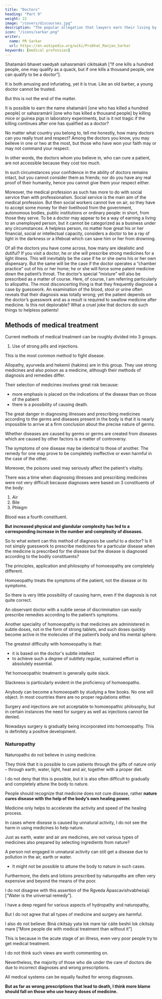```yaml
---
title: "Doctors"
heading: "Part 9"
weight: 22
image: "/covers/discourses.jpg"
description: "The popular allegation that lawyers earn their living by deceiving others and by encouraging litigation is, according to my understanding, not totally correct"
icon: "/icons/sarkar.png"
writer:
  name: PR Sarkar
  url: https://en.wikipedia.org/wiki/Prabhat_Ranjan_Sarkar
keywords: [medical profession]
---
```




Shatamárii bhavet vaedyah sahasramárii cikitsakah [“If one kills a hundred people, one may qualify as a quack, but if one kills a thousand people, one can qualify to be a doctor”]. 

It is both amusing and infuriating, yet it is true. Like an old barber, a young doctor cannot be trusted. 

But this is not the end of the matter. 

It is possible to earn the name shatamárii [one who has killed a hundred people] or sahasramárii [one who has killed a thousand people] by killing mice or guinea pigs in laboratory experiments, but is it not tragic if the killing continues after one has qualified as a doctor?

No matter what country you belong to, tell me honestly, how many doctors can you really trust and respect? Among the doctors you know, you may believe in one or two at the most, but those who have won your faith may or may not command your respect. 

In other words, the doctors whom you believe in, who can cure a patient, are not accessible because they cost too much.

In such circumstances your confidence in the ability of doctors remains intact, but you cannot consider them as friends; nor do you have any real proof of their humanity, hence you cannot give them your respect either.

Moreover, the medical profession as such has more to do with social service than with professionalism. Social service is the main aim of the medical profession. But then social workers cannot live on air, so they have to accept some money for their livelihood from the government, autonomous bodies, public institutions or ordinary people: in short, from those they serve. To be a doctor may appear to be a way of earning a living to an unemployed person, but it cannot be categorized as a business under any circumstances. A helpless person, no matter how great his or her financial, social or intellectual capacity, considers a doctor to be a ray of light in the darkness or a lifeboat which can save him or her from drowning.

Of all the doctors you have come across, how many are idealistic and dutiful? If you visit a doctor, he or she will prescribe strong medicines for a light illness. This will inevitably be the case if he or she owns his or her own dispensary. But the same will be the case if the doctor operates a “chamber practice” out of his or her home; he or she will force some patent medicine down the patient’s throat. The doctor’s special “mixture” will also be prescribed as a matter of course. Here, of course, I am referring particularly to allopaths. The most disconcerting thing is that they frequently diagnose a case by guesswork. An examination of the blood, stool or urine often reveals that their diagnosis was totally wrong; yet the patient depends on the doctor’s guesswork and as a result is required to swallow medicine after medicine. Is this not deplorable? What a cruel joke that doctors do such things to helpless patients!

## Methods of medical treatment

Current methods of medical treatment can be roughly divided into 3 groups.

1. Use of strong pills and injections. 

This is the most common method to fight disease.

Allopathy, ayurveda and hekemii (hakims) are in this group. They use strong medicines and also poison as a medicine, although their methods of diagnosis and remedies differ. 

Their selection of medicines involves great risk because:
- more emphasis is placed on the indications of the disease than on those of the patient
- there is a possibility of causing death.

The great danger in diagnosing illnesses and prescribing medicines according to the germs and diseases present in the body is that it is nearly impossible to arrive at a firm conclusion about the precise nature of germs. 

Whether diseases are caused by germs or germs are created from diseases which are caused by other factors is a matter of controversy.

The symptoms of one disease may be identical to those of another. The remedy for one may prove to be completely ineffective or even harmful in the case of the other. 

Moreover, the poisons used may seriously affect the patient's vitality.

<!-- Just imagine, if the doctor is incompetent or is completely motivated by a business mentality, what will the plight of the public be? -->

There was a time when diagnosing illnesses and prescribing medicines were not very difficult because diagnoses were based on 3 constituents of the body:

1. Air
2. Bile
3. Phlegm

Blood was a fourth constituent.

**But increased physical and glandular complexity has led to a corresponding increase in the number and complexity of diseases.**

So to what extent can this method of diagnosis be useful to a doctor? Is it not simply guesswork to prescribe medicines for a particular disease when the medicine is prescribed for the disease but the disease is diagnosed according to the bodily constituents? 

<!-- If you mentioned this to an allopath, ayurvedic doctor or hakim he or she would probably hand over his or her stethoscope or mortar and pestle and reply, “Here you are, sir. You had better treat the disease yourself.” 

This, of course, is an angry remark. While I recognize that a lay person should not have the audacity to counsel a doctor, I must also point out that everyone has the right to consider the merits and demerits of a particular type of medical treatment. -->


The principles, application and philosophy of homoeopathy are completely different.

 <!-- from the above medical treatments.  -->

Homoeopathy treats the symptoms of the patient, not the disease or its symptoms.

So there is very little possibility of causing harm, even if the diagnosis is not quite correct. 

An observant doctor with a subtle sense of discrimination can easily prescribe remedies according to the patient’s symptoms.

Another speciality of homoeopathy is that medicines are administered in subtle doses, not in the form of strong tablets, and such doses quickly become active in the molecules of the patient’s body and his mental sphere.

The greatest difficulty with homoeopathy is that:
- it is based on the doctor's subtle intellect
- to achieve such a degree of subtlety regular, sustained effort is absolutely essential. 

Yet homoeopathic treatment is generally quite slack.

Slackness is particularly evident in the proficiency of homoeopaths.

Anybody can become a homoeopath by studying a few books. No one will object. In most countries there are no proper regulations either.

Surgery and injections are not acceptable to homoeopathic philosophy, but in certain instances the need for surgery as well as injections cannot be denied. 

Nowadays surgery is gradually being incorporated into homoeopathy. This is definitely a positive development.


### Naturopathy

Naturopaths do not believe in using medicine. 

They think that it is possible to cure patients through the gifts of nature only – through earth, water, light, heat and air, together with a proper diet. 

I do not deny that this is possible, but it is also often difficult to gradually and completely attune the body to nature. 

People should recognize that medicine does not cure disease, rather **nature cures disease with the help of the body’s own healing power.** 

Medicine only helps to accelerate the activity and speed of the healing process.

In cases where disease is caused by unnatural activity, I do not see the harm in using medicines to help nature. 

Just as earth, water and air are medicines, are not various types of medicines also prepared by selecting ingredients from nature? 

<!-- Of course precautions must be taken when using medicines to help the healing power of the body, to ensure that they do not cause physical side-effects or psychic disturbances.  -->

A person not engaged in unnatural activity can still get a disease due to pollution in the air, earth or water.
- It might not be possible to attune the body to nature in such cases. 

<!-- In such cases is it possible ?  -->

Furthermore, the diets and lotions prescribed by naturopaths are often very expensive and beyond the means of the poor.

I do not disagree with this assertion of the Rgveda Ápascavishvabheśajii [“Water is the universal remedy”]. 

I have a deep regard for various aspects of hydropathy and naturopathy, 

But I do not agree that all types of medicine and surgery are harmful. 

I also do not believe: Biná cikitsáy yata lok mare tár cáite beshii lok cikitsáy mare [“More people die with medical treatment than without it”]

This is because in the acute stage of an illness, even very poor people try to get medical treatment.

I do not think such views are worth commenting on.

Nevertheless, the majority of those who die under the care of doctors die due to incorrect diagnoses and wrong prescriptions.

All medical systems can be equally faulted for wrong diagnoses.

**But as far as wrong prescriptions that lead to death, I think more blame should fall on those who use heavy doses of medicine.**

